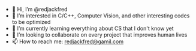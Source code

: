 - 👋 Hi, I’m @redjackfred
- 👀 I’m interested in C/C++, Computer Vision, and other interesting codes to be optimized
- 🌱 I’m currently learning everything about CS that I don't know yet
- 💞️ I’m looking to collaborate on every project that improves human lives
- 📫 How to reach me: redjackfred@gamil.com

<!---
redjackfred/redjackfred is a ✨ special ✨ repository because its `README.md` (this file) appears on your GitHub profile.
You can click the Preview link to take a look at your changes.
--->
